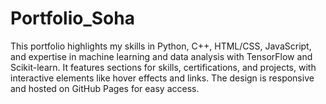 # Portfolio_Soha
This portfolio highlights my skills in Python, C++, HTML/CSS, JavaScript, and expertise in machine learning and data analysis with TensorFlow and Scikit-learn. It features sections for skills, certifications, and projects, with interactive elements like hover effects and links. The design is responsive and hosted on GitHub Pages for easy access.
